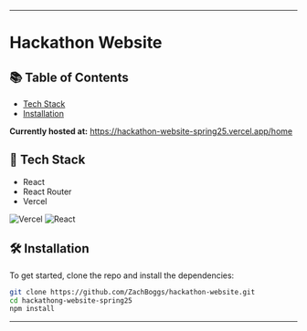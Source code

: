 
---

# Hackathon Website

## 📚 Table of Contents
- [Tech Stack](#tech-stack)
- [Installation](#installation)

**Currently hosted at:**
https://hackathon-website-spring25.vercel.app/home

## 🔧 Tech Stack
- React
- React Router
- Vercel

![Vercel](https://img.shields.io/badge/deployed-Vercel-black?logo=vercel)
![React](https://img.shields.io/badge/Built%20With-React-blue?logo=react)

## 🛠️ Installation

To get started, clone the repo and install the dependencies:

```bash
git clone https://github.com/ZachBoggs/hackathon-website.git
cd hackathong-website-spring25
npm install
```
---